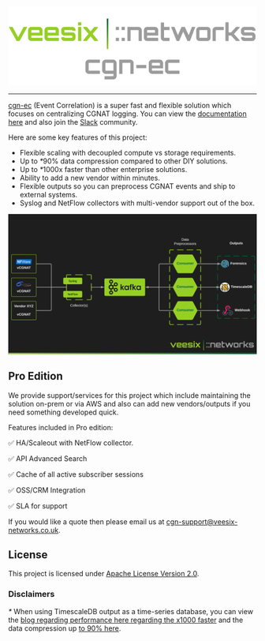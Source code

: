 <p align="center">
  <img src="docs/img/logo.png" alt="Logo" style="max-width: 100%; height: auto;">
</p>

---

<a href="https://github.com/veesix-networks/cgn-ec" target="_blank">cgn-ec</a> (Event Correlation) is a super fast and flexible solution which focuses on centralizing CGNAT logging. You can view the [documentation here](https://docs.cgn-ec.veesix-networks.co.uk) and also join the [Slack](https://join.slack.com/t/cgn-ec/shared_invite/zt-2wvt40sc7-h5l3VWjYkAiZsm3uoicXww) community.

Here are some key features of this project:

- Flexible scaling with decoupled compute vs storage requirements.
- Up to <em>*</em>90% data compression compared to other DIY solutions.
- Up to <em>*</em>1000x faster than other enterprise solutions.
- Ability to add a new vendor within minutes.
- Flexible outputs so you can preprocess CGNAT events and ship to external systems.
- Syslog and NetFlow collectors with multi-vendor support out of the box.

![Architecture Overview](docs/img/veesix_networks_cgn_logging.png)

## Pro Edition

We provide support/services for this project which include maintaining the solution on-prem or via AWS and also can add new vendors/outputs if you need something developed quick.

Features included in Pro edition:

:white_check_mark: HA/Scaleout with NetFlow collector.

:white_check_mark: API Advanced Search

:white_check_mark: Cache of all active subscriber sessions

:white_check_mark: OSS/CRM Integration

:white_check_mark: SLA for support

If you would like a quote then please email us at [cgn-support@veesix-networks.co.uk](mailto:cgn-support@veesix-networks.co.uk).

## License

This project is licensed under <a href="https://github.com/veesix-networks/cgn-ec/blob/main/LICENSE" target="_blank">Apache License Version 2.0</a>.

### Disclaimers

<em>*</em> When using TimescaleDB output as a time-series database, you can view the [blog regarding performance here regarding the x1000 faster](https://www.timescale.com/blog/timescaledb-vs-amazon-timestream-6000x-higher-inserts-175x-faster-queries-220x-cheaper) and the data compression up [to 90% here](https://docs.timescale.com/use-timescale/latest/compression/about-compression/).